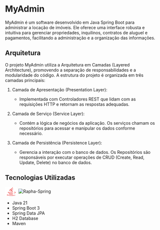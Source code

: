 <h1>MyAdmin</h1>
<p>MyAdmin é um software desenvolvido em Java Spring Boot para administrar a locação de imóveis. Ele oferece uma interface robusta e intuitiva para gerenciar propriedades, inquilinos, contratos de aluguel e pagamentos, facilitando a administração e a organização das informações.</p>

<h2>Arquitetura</h2>
<p>O projeto MyAdmin utiliza a Arquitetura em Camadas (Layered Architecture), promovendo a separação de responsabilidades e a modularidade do código. A estrutura do projeto é organizada em três camadas principais:</p>
<ol>
  <li>
    <p>Camada de Apresentação (Presentation Layer):</p>
    <ul>
      <li>Implementada com Controladores REST que lidam com as requisições HTTP e retornam as respostas adequadas.</li>
    </ul>
  </li>
  <li>
    <p>Camada de Serviço (Service Layer):</p>
    <ul>
      <li>Contém a lógica de negócios da aplicação. Os serviços chamam os repositórios para acessar e manipular os dados conforme necessário.</li>
    </ul>
  </li>
  <li>
    <p>Camada de Persistência (Persistence Layer):</p>
    <ul>
      <li>Gerencia a interação com o banco de dados. Os Repositórios são responsáveis por executar operações de CRUD (Create, Read, Update, Delete) no banco de dados.</li>
    </ul>
  </li>
</ol>

<h2>Tecnologias Utilizadas</h2>
<img align="center" alt="Rapha-Java" height="30" width="40" src="https://raw.githubusercontent.com/devicons/devicon/master/icons/java/java-plain.svg">
<img align="center" alt="Rapha-Spring" src="https://www.vectorlogo.zone/logos/springio/springio-icon.svg" alt="spring" width="30" height="30"/>
<ul>
  <li>Java 21</li>
  <li>Spring Boot 3</li>
  <li>Spring Data JPA</li>
  <li>H2 Database</li>
  <li>Maven</li>
</ul>

